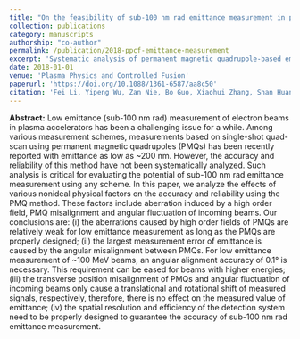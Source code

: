 ```yaml
---
title: "On the feasibility of sub-100 nm rad emittance measurement in plasma accelerators using permanent magnetic quadrupoles"
collection: publications
category: manuscripts
authorship: "co-author"
permalink: /publication/2018-ppcf-emittance-measurement
excerpt: 'Systematic analysis of permanent magnetic quadrupole-based emittance measurement accuracy and reliability for sub-100 nm rad emittance beams from plasma accelerators, identifying key error sources and alignment requirements.'
date: 2018-01-01
venue: 'Plasma Physics and Controlled Fusion'
paperurl: 'https://doi.org/10.1088/1361-6587/aa8c50'
citation: 'Fei Li, Yipeng Wu, Zan Nie, Bo Guo, Xiaohui Zhang, Shan Huang, Jie Zhang, Zhi Cheng, Yue Ma, Yu Fang, Chaojie Zhang, Yang Wan, Xinlu Xu, Jianfei Hua, Chi-Hao Pai, Wei Lu, Yuqiu Gu, "On the feasibility of sub-100 nm rad emittance measurement in plasma accelerators using permanent magnetic quadrupoles," <i>Plasma Phys. Control. Fusion</i> 60, 014029 (2018).'
---
```

**Abstract:** Low emittance (sub-100 nm rad) measurement of electron beams in plasma accelerators has been a challenging issue for a while. Among various measurement schemes, measurements based on single-shot quad-scan using permanent magnetic quadrupoles (PMQs) has been recently reported with emittance as low as ~200 nm. However, the accuracy and reliability of this method have not been systematically analyzed. Such analysis is critical for evaluating the potential of sub-100 nm rad emittance measurement using any scheme. In this paper, we analyze the effects of various nonideal physical factors on the accuracy and reliability using the PMQ method. These factors include aberration induced by a high order field, PMQ misalignment and angular fluctuation of incoming beams. Our conclusions are: (i) the aberrations caused by high order fields of PMQs are relatively weak for low emittance measurement as long as the PMQs are properly designed; (ii) the largest measurement error of emittance is caused by the angular misalignment between PMQs. For low emittance measurement of ~100 MeV beams, an angular alignment accuracy of 0.1° is necessary. This requirement can be eased for beams with higher energies; (iii) the transverse position misalignment of PMQs and angular fluctuation of incoming beams only cause a translational and rotational shift of measured signals, respectively, therefore, there is no effect on the measured value of emittance; (iv) the spatial resolution and efficiency of the detection system need to be properly designed to guarantee the accuracy of sub-100 nm rad emittance measurement.
